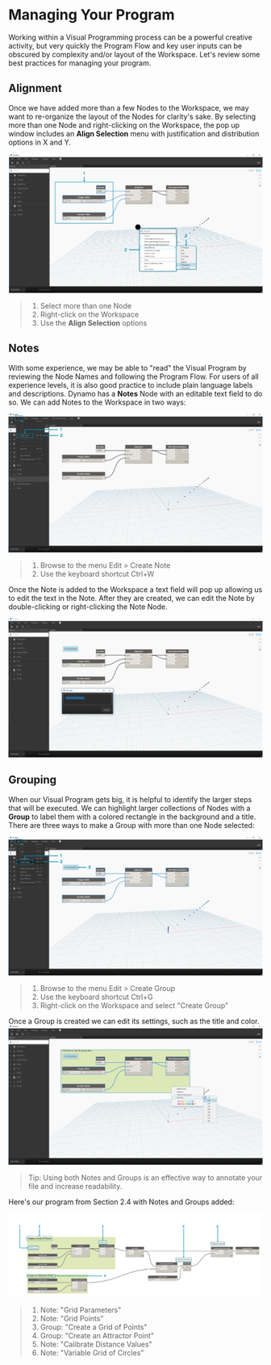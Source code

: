 # Managing Your Program

Working within a Visual Programming process can be a powerful creative activity, but very quickly the Program Flow and key user inputs can be obscured by complexity and/or layout of the Workspace. Let's review some best practices for managing your program.

## Alignment&#x20;

Once we have added more than a few Nodes to the Workspace, we may want to re-organize the layout of the Nodes for clarity's sake. By selecting more than one Node and right-clicking on the Workspace, the pop up window includes an **Align Selection** menu with justification and distribution options in X and Y.

![Align](../.gitbook/assets/00-Align.png)

> 1. Select more than one Node
> 2. Right-click on the Workspace
> 3. Use the **Align Selection** options

## Notes&#x20;

With some experience, we may be able to "read" the Visual Program by reviewing the Node Names and following the Program Flow. For users of all experience levels, it is also good practice to include plain language labels and descriptions. Dynamo has a **Notes** Node with an editable text field to do so. We can add Notes to the Workspace in two ways:

![Notes](../.gitbook/assets/01-Notes01.png)

> 1. Browse to the menu Edit > Create Note
> 2. Use the keyboard shortcut Ctrl+W

Once the Note is added to the Workspace a text field will pop up allowing us to edit the text in the Note. After they are created, we can edit the Note by double-clicking or right-clicking the Note Node.

![Notes Edit](../.gitbook/assets/02-Notes02.png)

## Grouping&#x20;

When our Visual Program gets big, it is helpful to identify the larger steps that will be executed. We can highlight larger collections of Nodes with a **Group** to label them with a colored rectangle in the background and a title. There are three ways to make a Group with more than one Node selected:

![Groups](../.gitbook/assets/04-Groups01.png)

> 1. Browse to the menu Edit > Create Group
> 2. Use the keyboard shortcut Ctrl+G
> 3. Right-click on the Workspace and select "Create Group"

Once a Group is created we can edit its settings, such as the title and color. ![Group Settings](../.gitbook/assets/05-Groups02.png)

> Tip: Using both Notes and Groups is an effective way to annotate your file and increase readability.

Here's our program from Section 2.4 with Notes and Groups added:

![Grouping Example](../.gitbook/assets/03-Groups00.png)

> 1. Note: "Grid Parameters"
> 2. Note: "Grid Points"
> 3. Group: "Create a Grid of Points"
> 4. Group: "Create an Attractor Point"
> 5. Note: "Calibrate Distance Values"
> 6. Note: "Variable Grid of Circles"
